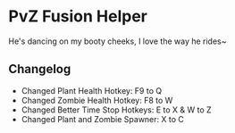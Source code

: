 # PvZ Fusion Helper

He's dancing on my booty cheeks, I love the way he rides~

## Changelog

- Changed Plant Health Hotkey: F9 to Q
- Changed Zombie Health Hotkey: F8 to W
- Changed Better Time Stop Hotkeys: E to X & W to Z
- Changed Plant and Zombie Spawner: X to C